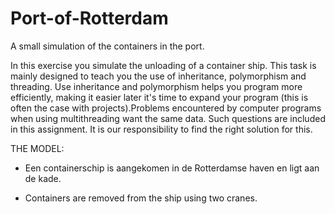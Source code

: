 # Port-of-Rotterdam
A small simulation of the containers in the port. 

In this exercise you simulate the unloading of a container ship. This task is mainly designed to teach you the use of inheritance, polymorphism and threading. Use inheritance and polymorphism helps you program more efficiently, making it easier later it's time to expand your program (this is often the case with projects).Problems encountered by computer programs when using multithreading
want the same data. Such questions are included in this assignment. It is our responsibility to find the right solution for this.


THE MODEL:

- Een containerschip is aangekomen in de Rotterdamse haven en ligt aan de kade.

- Containers are removed from the ship using two cranes.

